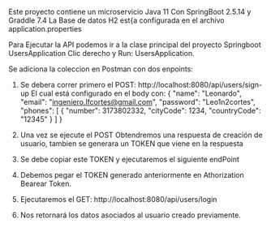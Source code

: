 Este proyecto contiene un microservicio Java 11 Con SpringBoot 2.5.14 y Graddle 7.4
La Base de datos H2 est{a configurada en el archivo application.properties

Para Ejecutar la API podemos ir a la clase principal del proyecto Springboot UsersApplication
Clic derecho y Run: UsersApplication. 

Se adiciona la coleccion en Postman con dos enpoints:

1. Se debera correr primero el POST: http://localhost:8080/api/users/sign-up
El cual está configurado en el body con:
   {
   "name": "Leonardo",
   "email": "ingeniero.lfcortes@gmail.com",
   "password": "Leo1n2cortes",
   "phones": [
   {
   "number": 3173802332,
   "cityCode": 1234,
   "countryCode": "12345"
   }
   ]
   }


2. Una vez se ejecute el POST Obtendremos una respuesta de creación de usuario, tambien se generara un TOKEN que viene
en la respuesta
3. Se debe copiar este TOKEN y ejecutaremos el siguiente endPoint
4. Debemos pegar el TOKEN generado anteriormente en Athorization Bearear Token. 
5. Ejecutaremos el GET: http://localhost:8080/api/users/login 
6. Nos retornará los datos asociados al usuario creado previamente. 